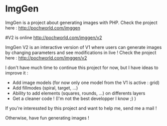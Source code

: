 # ImgGen
ImgGen is a project about generating images with PHP.
Check the project here : http://pochworld.com/imggen


#V2 is online
http://pochworld.com/imggen/v2

ImgGen V2 is an interactive version of V1 where users can generate images by changing parameters and see modifications in live !
Check the project here : http://pochworld.com/imggen/v2

I don't have much time to continue this project for now, but I have ideas to improve it :
- Add image models (for now only one model from the V1 is active : grid)
- Add fillmodes (spiral, target, ...)
- Ability to add elements (squares, rounds, ...) on differents layers
- Get a cleaner code ! (I'm not the best developper I know ;) )

If you're interessted by this project and want to help me, send me a mail !

Otherwise, have fun generating images !